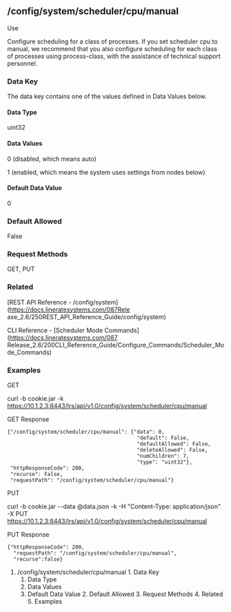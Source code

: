 ## /config/system/scheduler/cpu/manual

Use

Configure scheduling for a class of processes. If you set scheduler cpu to
manual, we recommend that you also configure scheduling for each class of
processes using process-class, with the assistance of technical support
personnel.

### Data Key

The data key contains one of the values defined in Data Values below.

#### Data Type

uint32

#### Data Values

0 (disabled, which means auto)

1 (enabled, which means the system uses settings from nodes below)

#### Default Data Value

0

### Default Allowed

False

### Request Methods

GET, PUT

### Related

[REST API Reference - /config/system](https://docs.lineratesystems.com/087Rele
ase_2.6/250REST_API_Reference_Guide/config/system)

CLI Reference - [Scheduler Mode Commands](https://docs.lineratesystems.com/087
Release_2.6/200CLI_Reference_Guide/Configure_Commands/Scheduler_Mode_Commands)

### Examples

GET

curl -b cookie.jar -k
https://10.1.2.3:8443/lrs/api/v1.0/config/system/scheduler/cpu/manual

GET Response

    
    {"/config/system/scheduler/cpu/manual": {"data": 0,
                                              "default": False,
                                              "defaultAllowed": False,
                                              "deleteAllowed": False,
                                              "numChildren": 7,
                                              "type": "uint32"},
     "httpResponseCode": 200,
     "recurse": False,
     "requestPath": "/config/system/scheduler/cpu/manual"}
    

PUT

curl -b cookie.jar --data @data.json -k -H "Content-Type: application/json" -X
PUT https://10.1.2.3:8443/lrs/api/v1.0/config/system/scheduler/cpu/manual

PUT Response

    
    {"httpResponseCode": 200,
      "requestPath": "/config/system/scheduler/cpu/manual",
      "recurse":false}

  1. /config/system/scheduler/cpu/manual
    1. Data Key
      1. Data Type
      2. Data Values
      3. Default Data Value
    2. Default Allowed
    3. Request Methods
    4. Related
    5. Examples

